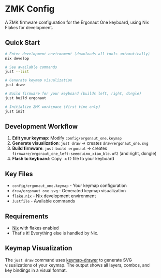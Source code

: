 # ZMK Config

A ZMK firmware configuration for the Ergonaut One keyboard, using Nix Flakes for development.

## Quick Start

```bash
# Enter development environment (downloads all tools automatically)
nix develop

# See available commands
just --list

# Generate keymap visualization
just draw

# Build firmware for your keyboard (builds left, right, dongle)
just build ergonaut

# Initialize ZMK workspace (first time only)
just init
```

## Development Workflow

1. **Edit your keymap**: Modify `config/ergonaut_one.keymap`
2. **Generate visualization**: `just draw` → creates `draw/ergonaut_one.svg`
3. **Build firmware**: `just build ergonaut` → creates `firmware/ergonaut_one_left-seeeduino_xiao_ble.uf2` (and right, dongle)
4. **Flash to keyboard**: Copy `.uf2` file to your keyboard

## Key Files

- `config/ergonaut_one.keymap` - Your keymap configuration
- `draw/ergonaut_one.svg` - Generated keymap visualization
- `flake.nix` - Nix development environment
- `Justfile` - Available commands

## Requirements

- [Nix](https://nixos.org/download) with flakes enabled
- That's it! Everything else is handled by Nix.

## Keymap Visualization

The `just draw` command uses [keymap-drawer](https://github.com/caksoylar/keymap-drawer) to generate SVG visualizations of your keymap. The output shows all layers, combos, and key bindings in a visual format. 